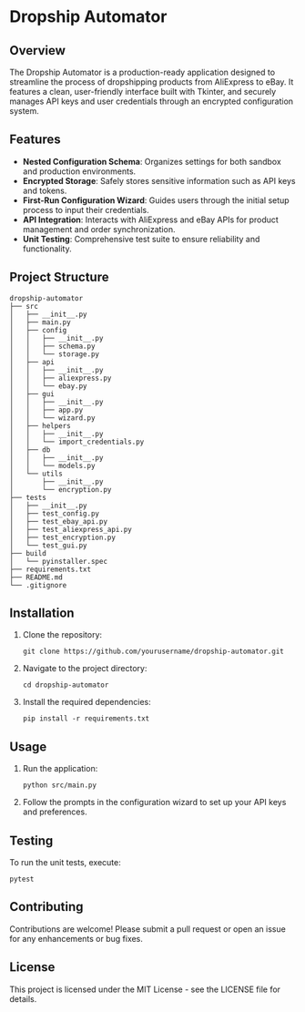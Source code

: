 # Dropship Automator

## Overview
The Dropship Automator is a production-ready application designed to streamline the process of dropshipping products from AliExpress to eBay. It features a clean, user-friendly interface built with Tkinter, and securely manages API keys and user credentials through an encrypted configuration system.

## Features
- **Nested Configuration Schema**: Organizes settings for both sandbox and production environments.
- **Encrypted Storage**: Safely stores sensitive information such as API keys and tokens.
- **First-Run Configuration Wizard**: Guides users through the initial setup process to input their credentials.
- **API Integration**: Interacts with AliExpress and eBay APIs for product management and order synchronization.
- **Unit Testing**: Comprehensive test suite to ensure reliability and functionality.

## Project Structure
```
dropship-automator
├── src
│   ├── __init__.py
│   ├── main.py
│   ├── config
│   │   ├── __init__.py
│   │   ├── schema.py
│   │   └── storage.py
│   ├── api
│   │   ├── __init__.py
│   │   ├── aliexpress.py
│   │   └── ebay.py
│   ├── gui
│   │   ├── __init__.py
│   │   ├── app.py
│   │   └── wizard.py
│   ├── helpers
│   │   ├── __init__.py
│   │   └── import_credentials.py
│   ├── db
│   │   ├── __init__.py
│   │   └── models.py
│   └── utils
│       ├── __init__.py
│       └── encryption.py
├── tests
│   ├── __init__.py
│   ├── test_config.py
│   ├── test_ebay_api.py
│   ├── test_aliexpress_api.py
│   ├── test_encryption.py
│   └── test_gui.py
├── build
│   └── pyinstaller.spec
├── requirements.txt
├── README.md
└── .gitignore
```

## Installation
1. Clone the repository:
   ```
   git clone https://github.com/yourusername/dropship-automator.git
   ```
2. Navigate to the project directory:
   ```
   cd dropship-automator
   ```
3. Install the required dependencies:
   ```
   pip install -r requirements.txt
   ```

## Usage
1. Run the application:
   ```
   python src/main.py
   ```
2. Follow the prompts in the configuration wizard to set up your API keys and preferences.

## Testing
To run the unit tests, execute:
```
pytest
```

## Contributing
Contributions are welcome! Please submit a pull request or open an issue for any enhancements or bug fixes.

## License
This project is licensed under the MIT License - see the LICENSE file for details.